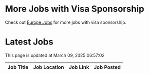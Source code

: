 # More Jobs with Visa Sponsorship

Check out [Europe Jobs](https://github.com/sureshparimi/europejobs#latest-jobs) for more jobs with visa sponsorship.

# Latest Jobs

This page is updated at March 09, 2025 06:57:02

| Job Title | Job Location | Job Link | Job Posted |
| --- | --- | --- | --- |

